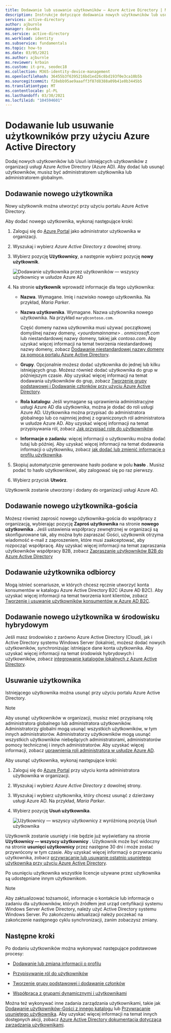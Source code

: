 ```yaml
---
title: Dodawanie lub usuwanie użytkowników — Azure Active Directory | Microsoft Docs
description: Instrukcje dotyczące dodawania nowych użytkowników lub usuwania istniejących użytkowników przy użyciu Azure Active Directory.
services: active-directory
author: ajburnle
manager: daveba
ms.service: active-directory
ms.workload: identity
ms.subservice: fundamentals
ms.topic: how-to
ms.date: 03/05/2021
ms.author: ajburnle
ms.reviewer: krbain
ms.custom: it-pro, seodec18
ms.collection: M365-identity-device-management
ms.openlocfilehash: 36455b3f6395216bd1ed26c8bd193f0e3ca10b5b
ms.sourcegitcommit: f28ebb95ae9aaaff3f87d8388a09b41e0b3445b5
ms.translationtype: MT
ms.contentlocale: pl-PL
ms.lasthandoff: 03/30/2021
ms.locfileid: "104594601"
---
```

# <a name="add-or-delete-users-using-azure-active-directory"></a>Dodawanie lub usuwanie użytkowników przy użyciu Azure Active Directory

Dodaj nowych użytkowników lub Usuń istniejących użytkowników z organizacji usługi Azure Active Directory (Azure AD). Aby dodać lub usunąć użytkowników, musisz być administratorem użytkownika lub administratorem globalnym.

## <a name="add-a-new-user"></a>Dodawanie nowego użytkownika

Nowy użytkownik można utworzyć przy użyciu portalu Azure Active Directory.

Aby dodać nowego użytkownika, wykonaj następujące kroki:

1. Zaloguj się do [Azure Portal](https://portal.azure.com/) jako administrator użytkownika w organizacji.

1. Wyszukaj i wybierz *Azure Active Directory* z dowolnej strony.

1. Wybierz pozycję **Użytkownicy**, a następnie wybierz pozycję **nowy użytkownik**.

    ![Dodawanie użytkownika przez użytkowników — wszyscy użytkownicy w usłudze Azure AD](media/add-users-azure-active-directory/add-user-in-users-all-users.png)

1. Na stronie **użytkownik** wprowadź informacje dla tego użytkownika:

   - **Nazwa**. Wymagane. Imię i nazwisko nowego użytkownika. Na przykład, *Maria Parker*.

   - **Nazwa użytkownika**. Wymagane. Nazwa użytkownika nowego użytkownika. Na przykład `mary@contoso.com`.

     Część domeny nazwa użytkownika musi używać początkowej domyślnej nazwy domeny, *\<yourdomainname> . onmicrosoft.com* lub niestandardowej nazwy domeny, takiej jak *contoso.com*. Aby uzyskać więcej informacji na temat tworzenia niestandardowej nazwy domeny, zobacz [Dodawanie niestandardowej nazwy domeny za pomocą portalu Azure Active Directory](add-custom-domain.md).

   - **Grupy**. Opcjonalnie możesz dodać użytkownika do jednej lub kilku istniejących grup. Możesz również dodać użytkownika do grup w późniejszym czasie. Aby uzyskać więcej informacji na temat dodawania użytkowników do grup, zobacz [Tworzenie grupy podstawowej i Dodawanie członków przy użyciu Azure Active Directory](active-directory-groups-create-azure-portal.md).

   - **Rola katalogu**: Jeśli wymagane są uprawnienia administracyjne usługi Azure AD dla użytkownika, można je dodać do roli usługi Azure AD. Użytkownika można przypisać do administratora globalnego lub co najmniej jednej z ograniczonych ról administratora w usłudze Azure AD. Aby uzyskać więcej informacji na temat przypisywania ról, zobacz [Jak przypisać role do użytkowników](active-directory-users-assign-role-azure-portal.md).

   - **Informacje o zadaniu**: więcej informacji o użytkowniku można dodać tutaj lub później. Aby uzyskać więcej informacji na temat dodawania informacji o użytkowniku, zobacz [jak dodać lub zmienić informacje o profilu użytkownika](active-directory-users-profile-azure-portal.md).

1. Skopiuj automatycznie generowane hasło podane w polu **hasło** . Musisz podać to hasło użytkownikowi, aby zalogować się po raz pierwszy.

1. Wybierz przycisk **Utwórz**.

Użytkownik zostanie utworzony i dodany do organizacji usługi Azure AD.

## <a name="add-a-new-guest-user"></a>Dodawanie nowego użytkownika-gościa

Możesz również zaprosić nowego użytkownika-gościa do współpracy z organizacją, wybierając pozycję **Zaproś użytkownika** na stronie **nowego użytkownika** . Jeśli ustawienia współpracy zewnętrznej w organizacji są skonfigurowane tak, aby można było zapraszać Gości, użytkownik otrzyma wiadomość e-mail z zaproszeniem, które musi zaakceptować, aby rozpocząć współpracę. Aby uzyskać więcej informacji na temat zapraszania użytkowników współpracy B2B, zobacz [Zapraszanie użytkowników B2B do Azure Active Directory](../external-identities/add-users-administrator.md)

## <a name="add-a-consumer-user"></a>Dodawanie użytkownika odbiorcy

Mogą istnieć scenariusze, w których chcesz ręcznie utworzyć konta konsumentów w katalogu Azure Active Directory B2C (Azure AD B2C). Aby uzyskać więcej informacji na temat tworzenia kont klientów, zobacz [Tworzenie i usuwanie użytkowników konsumentów w Azure AD B2C](../../active-directory-b2c/manage-users-portal.md).

## <a name="add-a-new-user-within-a-hybrid-environment"></a>Dodawanie nowego użytkownika w środowisku hybrydowym

Jeśli masz środowisko z zarówno Azure Active Directory (Cloud), jak i Active Directory systemu Windows Server (lokalnie), możesz dodać nowych użytkowników, synchronizując istniejące dane konta użytkownika. Aby uzyskać więcej informacji na temat środowisk hybrydowych i użytkowników, zobacz [integrowanie katalogów lokalnych z Azure Active Directory](../hybrid/whatis-hybrid-identity.md).

## <a name="delete-a-user"></a>Usuwanie użytkownika

Istniejącego użytkownika można usunąć przy użyciu portalu Azure Active Directory.

>[!Note]
>Aby usunąć użytkowników w organizacji, musisz mieć przypisaną rolę administratora globalnego lub administratora użytkowników. Administratorzy globalni mogą usunąć wszystkich użytkowników, w tym innych administratorów. Administratorzy użytkowników mogą usunąć wszystkich użytkowników niebędących administratorami, administratorów pomocy technicznej i innych administratorów. Aby uzyskać więcej informacji, zobacz [uprawnienia roli administratora w usłudze Azure AD](../roles/permissions-reference.md).

Aby usunąć użytkownika, wykonaj następujące kroki:

1. Zaloguj się do [Azure Portal](https://portal.azure.com/) przy użyciu konta administratora użytkownika w organizacji.

1. Wyszukaj i wybierz *Azure Active Directory* z dowolnej strony.

1. Wyszukaj i wybierz użytkownika, który chcesz usunąć z dzierżawy usługi Azure AD. Na przykład, _Maria Parker_.

1. Wybierz pozycję **Usuń użytkownika**.

    ![Użytkownicy — wszyscy użytkownicy z wyróżnioną pozycją Usuń użytkownika](media/add-users-azure-active-directory/delete-user-all-users-blade.png)

Użytkownik zostanie usunięty i nie będzie już wyświetlany na stronie **Użytkownicy — wszyscy użytkownicy** . Użytkownik może być widoczny na stronie **usunięci użytkownicy** przez następne 30 dni i może zostać przywrócony w tym czasie. Aby uzyskać więcej informacji o przywracaniu użytkownika, zobacz [przywracanie lub usuwanie ostatnio usuniętego użytkownika przy użyciu Azure Active Directory](active-directory-users-restore.md).

Po usunięciu użytkownika wszystkie licencje używane przez użytkownika są udostępniane innym użytkownikom.

>[!Note]
>Aby zaktualizować tożsamość, informacje o kontakcie lub informacje o zadaniu dla użytkowników, których źródłem jest urząd certyfikacji systemu Windows Server Active Directory, należy użyć Active Directory systemu Windows Server. Po zakończeniu aktualizacji należy poczekać na zakończenie następnego cyklu synchronizacji, zanim zobaczysz zmiany.

## <a name="next-steps"></a>Następne kroki

Po dodaniu użytkowników można wykonywać następujące podstawowe procesy:

- [Dodawanie lub zmiana informacji o profilu](active-directory-users-profile-azure-portal.md)

- [Przypisywanie ról do użytkowników](active-directory-users-assign-role-azure-portal.md)

- [Tworzenie grupy podstawowej i dodawanie członków](active-directory-groups-create-azure-portal.md)

- [Współpraca z grupami dynamicznymi i użytkownikami](../enterprise-users/groups-create-rule.md)

Można też wykonywać inne zadania zarządzania użytkownikami, takie jak [Dodawanie użytkowników-Gości z innego katalogu](../external-identities/what-is-b2b.md) lub [Przywracanie usuniętego użytkownika](active-directory-users-restore.md). Aby uzyskać więcej informacji na temat innych dostępnych akcji, zobacz [Azure Active Directory dokumentacja dotycząca zarządzania użytkownikami](../enterprise-users/index.yml).